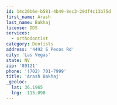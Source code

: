 ```yaml
---
id: 14c20b6e-b581-4b49-8ec3-20df4c13b75d
first_name: Arash
last_name: Bakhaj
license: DDS
services:
  - orthodontist
category: Dentists
address: '4492 S Pecos Rd'
city: 'Las Vegas'
state: NV
zip: '89121'
phone: '(702) 701-7999'
title: 'Arash Bakhaj'
_geoloc:
  lat: 36.1965
  lng: -115.098
---
```

